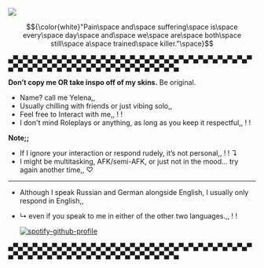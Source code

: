 ![](https://komarev.com/ghpvc/?username=Panic-Manic&&label=Assassinations&style=for-the-badge&color=3F704D#)

$${\color{white}"Pain\space and\space suffering\space is\space every\space day\space and\space we\space are\space both\space still\space a\space trained\space killer."\space}$$

▄▀▄▀▄▀▄▀▄▀▄▀▄▀▄▀▄▀▄▀▄▀▄▀▄▀▄▀▄▀▄▀▄▀▄▀▄▀▄▀▄▀▄▀▄▀▄▀▄▀▄▀▄▀▄▀▄▀▄▀▄▀▄▀▄▀▄▀▄▀▄▀▄▀▄▀▄▀▄▀▄▀▄▀▄

**Don’t copy me OR take inspo off of my skins.** Be original.

- Name? call me Yelena,, 
- Usually chilling with friends or just vibing solo,,
- Feel free to Interact with me,, ! !
- I don't mind Roleplays or anything, as long as you keep it respectful,, ! !

**Note;;**
- If I ignore your interaction or respond rudely, it’s not personal,, ! ! ↴
- I might be multitasking, AFK/semi-AFK, or just not in the mood… try again another time,, ♡
-----
- Although I speak Russian and German alongside English, I usually only respond in English,,
- ↳ even if you speak to me in either of the other two languages.,, ! !

  

   [![spotify-github-profile](https://spotify-github-profile.kittinanx.com/api/view?uid=31pjv4w3ywdm6phx2qhsdtpj6tbm&cover_image=true&theme=novatorem&show_offline=true&background_color=3F704D&interchange=true&bar_color=3F704D#&bar_color_cover=false)](https://spotify-github-profile.kittinanx.com/api/view?uid=31pjv4w3ywdm6phx2qhsdtpj6tbm&redirect=true)

▄▀▄▀▄▀▄▀▄▀▄▀▄▀▄▀▄▀▄▀▄▀▄▀▄▀▄▀▄▀▄▀▄▀▄▀▄▀▄▀▄▀▄▀▄▀▄▀▄▀▄▀▄▀▄▀▄▀▄▀▄▀▄▀▄▀▄▀▄▀▄▀▄▀▄▀▄▀▄▀▄▀▄▀▄








 







